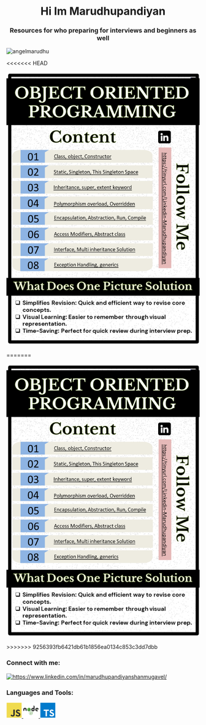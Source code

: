 <h1 align="center">Hi Im Marudhupandiyan</h1>
<h3 align="center">Resources for who preparing for interviews and beginners as well</h3>

<p align="left"> <img src="https://komarev.com/ghpvc/?username=angelmarudhu&label=Profile%20views&color=0e75b6&style=flat" alt="angelmarudhu" /> </p>

<<<<<<< HEAD
<p align="left"> <img src="./src/Content Images/content.png" alt="Content" /> </p>
=======
<p align="center"> <img src="./src/Content Images/content.png" alt="Content" /> </p>
>>>>>>> 9256393fb6421db61b1856ea0134c853c3dd7dbb

<h3 align="left">Connect with me:</h3>
<p align="left">
<a href="https://linkedin.com/in/https://www.linkedin.com/in/marudhupandiyanshanmugavel/" target="blank"><img align="center" src="https://raw.githubusercontent.com/rahuldkjain/github-profile-readme-generator/master/src/images/icons/Social/linked-in-alt.svg" alt="https://www.linkedin.com/in/marudhupandiyanshanmugavel/" height="30" width="40" /></a>
</p>

<h3 align="left">Languages and Tools:</h3>
<p align="left"> <a href="https://developer.mozilla.org/en-US/docs/Web/JavaScript" target="_blank" rel="noreferrer"> <img src="https://raw.githubusercontent.com/devicons/devicon/master/icons/javascript/javascript-original.svg" alt="javascript" width="40" height="40"/> </a> <a href="https://nodejs.org" target="_blank" rel="noreferrer"> <img src="https://raw.githubusercontent.com/devicons/devicon/master/icons/nodejs/nodejs-original-wordmark.svg" alt="nodejs" width="40" height="40"/> </a> <a href="https://www.typescriptlang.org/" target="_blank" rel="noreferrer"> <img src="https://raw.githubusercontent.com/devicons/devicon/master/icons/typescript/typescript-original.svg" alt="typescript" width="40" height="40"/> </a> </p>
